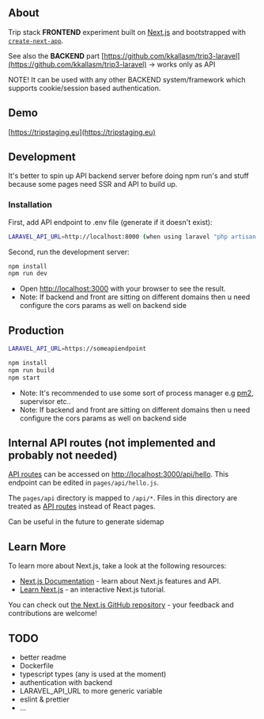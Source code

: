 ## About

Trip stack **FRONTEND** experiment built on [Next.js](https://nextjs.org/) and bootstrapped with [`create-next-app`](https://github.com/vercel/next.js/tree/canary/packages/create-next-app).

See also the **BACKEND** part [https://github.com/kkallasm/trip3-laravel](https://github.com/kkallasm/trip3-laravel) -> works only as API

NOTE! It can be used with any other BACKEND system/framework which supports cookie/session based authentication.

## Demo

[https://tripstaging.eu](https://tripstaging.eu)

## Development

It's better to spin up API backend server before doing npm run's and stuff because some pages need SSR and API to build up.

### Installation

First, add API endpoint to .env file (generate if it doesn't exist):

```bash
LARAVEL_API_URL=http://localhost:8000 (when using laravel "php artisan serve")
```

Second, run the development server:

```bash
npm install
npm run dev
```
 - Open [http://localhost:3000](http://localhost:3000) with your browser to see the result.
 - Note: If backend and front are sitting on different domains then u need configure the cors params as well on backend side

## Production

```bash
LARAVEL_API_URL=https://someapiendpoint
```

```bash
npm install
npm run build
npm start
```
 - Note: It's recommended to use some sort of process manager e.g [pm2](https://pm2.keymetrics.io), supervisor etc..
 - Note: If backend and front are sitting on different domains then u need configure the cors params as well on backend side

## Internal API routes (not implemented and probably not needed)

[API routes](https://nextjs.org/docs/api-routes/introduction) can be accessed on [http://localhost:3000/api/hello](http://localhost:3000/api/hello). This endpoint can be edited in `pages/api/hello.js`.

The `pages/api` directory is mapped to `/api/*`. Files in this directory are treated as [API routes](https://nextjs.org/docs/api-routes/introduction) instead of React pages.

Can be useful in the future to generate sidemap

## Learn More

To learn more about Next.js, take a look at the following resources:

- [Next.js Documentation](https://nextjs.org/docs) - learn about Next.js features and API.
- [Learn Next.js](https://nextjs.org/learn) - an interactive Next.js tutorial.

You can check out [the Next.js GitHub repository](https://github.com/vercel/next.js/) - your feedback and contributions are welcome!

## TODO

 - better readme
 - Dockerfile
 - typescript types (any is used at the moment)
 - authentication with backend
 - LARAVEL_API_URL to more generic variable
 - eslint & prettier
 - ...
